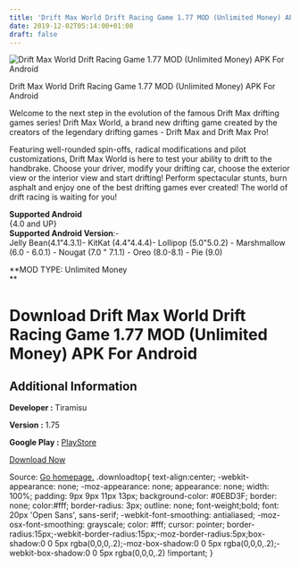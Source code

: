 ```yaml
---
title: 'Drift Max World Drift Racing Game 1.77 MOD (Unlimited Money) APK For Android'
date: 2019-12-02T05:14:00+01:00
draft: false
---
```


![Drift Max World Drift Racing Game 1.77 MOD (Unlimited Money) APK For Android](https://i0.wp.com/apkhome.net/wp-content/uploads/2019/12/Drift-Max-World-Drift-Racing-Game-1.77-MOD-Unlimited-Money.png "Drift Max World Drift Racing Game 1.77 MOD (Unlimited Money) APK For Android")

  

Drift Max World Drift Racing Game 1.77 MOD (Unlimited Money) APK For Android

Welcome to the next step in the evolution of the famous Drift Max drifting games series! Drift Max World, a brand new drifting game created by the creators of the legendary drifting games - Drift Max and Drift Max Pro!

Featuring well-rounded spin-offs, radical modifications and pilot customizations, Drift Max World is here to test your ability to drift to the handbrake. Choose your driver, modify your drifting car, choose the exterior view or the interior view and start drifting! Perform spectacular stunts, burn asphalt and enjoy one of the best drifting games ever created! The world of drift racing is waiting for you!

**Supported Android**  
{4.0 and UP}  
**Supported Android Version**:-  
Jelly Bean(4.1"4.3.1)- KitKat (4.4"4.4.4)- Lollipop (5.0"5.0.2) - Marshmallow (6.0 - 6.0.1) - Nougat (7.0 " 7.1.1) - Oreo (8.0-8.1) - Pie (9.0)

**MOD TYPE: Unlimited Money  
**

Download Drift Max World Drift Racing Game 1.77 MOD (Unlimited Money) APK For Android
=====================================================================================

Additional Information
----------------------

**Developer :** Tiramisu

**Version :** 1.75

**Google Play :** [PlayStore](https://play.google.com/store/apps/details?id=com.tiramisu.driftmaxworld)

  

[Download Now](https://store4app.co/post/drift-max-world-drift-racing-game-1-77-mod-unlimited-money-apk-for-android_1575216704)

  
Source: [Go homepage.](https://store4app.co/post/drift-max-world-drift-racing-game-1-77-mod-unlimited-money-apk-for-android_1575216704) .downloadtop{ text-align:center; -webkit-appearance: none; -moz-appearance: none; appearance: none; width: 100%; padding: 9px 9px 11px 13px; background-color: #0EBD3F; border: none; color:#fff; border-radius: 3px; outline: none; font-weight;bold; font: 20px 'Open Sans', sans-serif; -webkit-font-smoothing: antialiased; -moz-osx-font-smoothing: grayscale; color: #fff; cursor: pointer; border-radius:15px;-webkit-border-radius:15px;-moz-border-radius:5px;box-shadow:0 0 5px rgba(0,0,0,.2);-moz-box-shadow:0 0 5px rgba(0,0,0,.2);-webkit-box-shadow:0 0 5px rgba(0,0,0,.2) !important; }